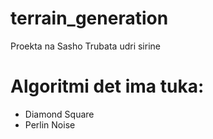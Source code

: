 # terrain_generation
Proekta na Sasho Trubata udri sirine

# Algoritmi det ima tuka:
  - Diamond Square
  - Perlin Noise
